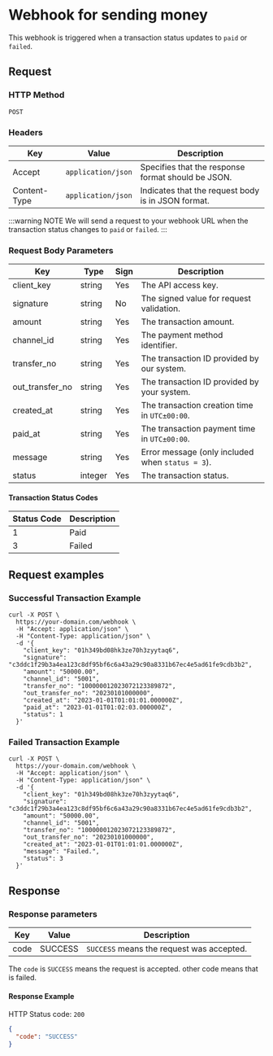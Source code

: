 # Webhook for sending money

This webhook is triggered when a transaction status updates to `paid` or `failed`.

## Request

### HTTP Method

`POST`

### Headers

| Key          | Value              | Description                                        |
|--------------|--------------------|----------------------------------------------------|
| Accept       | `application/json` | Specifies that the response format should be JSON. | 
| Content-Type | `application/json` | Indicates that the request body is in JSON format. |

:::warning NOTE
We will send a request to your webhook URL when the transaction status changes to `paid` or `failed`.
:::

### Request Body Parameters <Badge type="tip" text="Body" vertical="top" />

| Key             | Type    | Sign | Description                                      |
|-----------------|---------|------|--------------------------------------------------|
| client_key      | string  | Yes  | The API access key.                              |
| signature       | string  | No   | The signed value for request validation.         |
| amount          | string  | Yes  | The transaction amount.                          |
| channel_id      | string  | Yes  | The payment method identifier.                   |
| transfer_no     | string  | Yes  | The transaction ID provided by our system.       |
| out_transfer_no | string  | Yes  | The transaction ID provided by your system.      |
| created_at      | string  | Yes  | The transaction creation time in `UTC±00:00`.    |
| paid_at         | string  | Yes  | The transaction payment time in `UTC±00:00`.     |
| message         | string  | Yes  | Error message (only included when `status = 3`). |
| status          | integer | Yes  | The transaction status.                          |

#### Transaction Status Codes

| Status Code | Description |
|-------------|-------------|
| 1           | Paid        |
| 3           | Failed      |

## Request examples

### Successful Transaction Example

```shell{11,13,14}
curl -X POST \
  https://your-domain.com/webhook \
  -H "Accept: application/json" \
  -H "Content-Type: application/json" \
  -d '{
    "client_key": "01h349bd08hk3ze70h3zyytaq6",
    "signature": "c3ddc1f29b3a4ea123c8df95bf6c6a43a29c90a8331b67ec4e5ad61fe9cdb3b2",
    "amount": "50000.00",
    "channel_id": "5001",
    "transfer_no": "100000012023072123389872",
    "out_transfer_no": "20230101000000",
    "created_at": "2023-01-01T01:01:01.000000Z",
    "paid_at": "2023-01-01T01:02:03.000000Z",
    "status": 1
  }'
```

### Failed Transaction Example

```shell{11,13,14}
curl -X POST \
  https://your-domain.com/webhook \
  -H "Accept: application/json" \
  -H "Content-Type: application/json" \
  -d '{
    "client_key": "01h349bd08hk3ze70h3zyytaq6",
    "signature": "c3ddc1f29b3a4ea123c8df95bf6c6a43a29c90a8331b67ec4e5ad61fe9cdb3b2",
    "amount": "50000.00",
    "channel_id": "5001",
    "transfer_no": "100000012023072123389872",
    "out_transfer_no": "20230101000000",
    "created_at": "2023-01-01T01:01:01.000000Z",
    "message": "Failed.",
    "status": 3
  }'
```

## Response

### Response parameters

| Key  | Value   | Description                               |
|------|---------|-------------------------------------------|
| code | SUCCESS | `SUCCESS` means the request was accepted. |

The `code` is `SUCCESS` means the request is accepted. other code means that is failed.

#### Response Example

HTTP Status code: `200`

```json
{
  "code": "SUCCESS"
}
```
